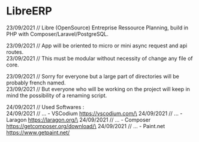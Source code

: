 # LibreERP
23/09/2021 // Libre (OpenSource) Entreprise Ressource Planning, build in PHP with Composer/Laravel/PostgreSQL.

23/09/2021 // App will be oriented to micro or mini async request and api routes.\
23/09/2021 // This must be modular without necessity of change any file of core.

23/09/2021 // Sorry for everyone but a large part of directories will be probably french named.\
23/09/2021 // But everyone who will be working on the project will keep in mind the possibility of a renaming script.

24/09/2021 // Used Softwares :\
24/09/2021 // ... - VSCodium https://vscodium.com/\
24/09/2021 // ... - Laragon https://laragon.org/\
24/09/2021 // ... - Composer https://getcomposer.org/download/\
24/09/2021 // ... - Paint.net https://www.getpaint.net/
